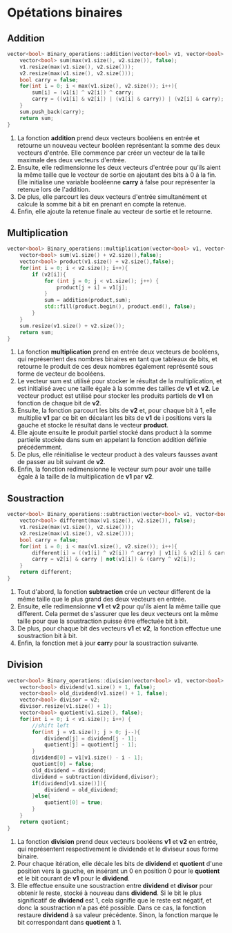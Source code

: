 # Opétations binaires
## Addition
```C++
vector<bool> Binary_operations::addition(vector<bool> v1, vector<bool> v2) {
    vector<bool> sum(max(v1.size(), v2.size()), false);
    v1.resize(max(v1.size(), v2.size()));
    v2.resize(max(v1.size(), v2.size()));
    bool carry = false;
    for(int i = 0; i < max(v1.size(), v2.size()); i++){
        sum[i] = (v1[i] ^ v2[i]) ^ carry;
        carry = ((v1[i] & v2[i]) | (v1[i] & carry)) | (v2[i] & carry);
    }
    sum.push_back(carry);
    return sum;
}
```
1) La fonction **addition** prend deux vecteurs booléens en entrée et retourne un nouveau vecteur booléen représentant la somme des deux vecteurs d'entrée. Elle commence par créer un vecteur de la taille maximale des deux vecteurs d'entrée. 
2) Ensuite, elle redimensionne les deux vecteurs d'entrée pour qu'ils aient la même taille que le vecteur de sortie en ajoutant des bits à 0 à la fin. Elle initialise une variable booléenne **carry** à false pour représenter la retenue lors de l'addition. 
3) De plus, elle parcourt les deux vecteurs d'entrée simultanément et calcule la somme bit à bit en prenant en compte la retenue. 
4) Enfin, elle ajoute la retenue finale au vecteur de sortie et le retourne.
## Multiplication
```C++
vector<bool> Binary_operations::multiplication(vector<bool> v1, vector<bool> v2) {
    vector<bool> sum(v1.size() + v2.size(),false);
    vector<bool> product(v1.size() + v2.size(),false);
    for(int i = 0; i < v2.size(); i++){
        if (v2[i]){
            for (int j = 0; j < v1.size(); j++) {
                product[j + i] = v1[j];
            }
            sum = addition(product,sum);
            std::fill(product.begin(), product.end(), false);
        }
    }
    sum.resize(v1.size() + v2.size());
    return sum;
}
```
1) La fonction **multiplication** prend en entrée deux vecteurs de booléens, qui représentent des nombres binaires en tant que tableaux de bits, et retourne le produit de ces deux nombres également représenté sous forme de vecteur de booléens.
2) Le vecteur sum est utilisé pour stocker le résultat de la multiplication, et est initialisé avec une taille égale à la somme des tailles de **v1** et **v2**. Le vecteur product est utilisé pour stocker les produits partiels de **v1** en fonction de chaque bit de **v2**. 
3) Ensuite, la fonction parcourt les bits de **v2** et, pour chaque bit à 1, elle multiplie **v1** par ce bit en décalant les bits de **v1** de i positions vers la gauche et stocke le résultat dans le vecteur **product**. 
4) Elle ajoute ensuite le produit partiel stocké dans product à la somme partielle stockée dans sum en appelant la fonction addition définie précédemment. 
5) De plus, elle réinitialise le vecteur product à des valeurs fausses avant de passer au bit suivant de **v2**. 
6) Enfin, la fonction redimensionne le vecteur sum pour avoir une taille égale à la taille de la multiplication de **v1** par **v2**.
## Soustraction
```C++
vector<bool> Binary_operations::subtraction(vector<bool> v1, vector<bool> v2) {
    vector<bool> different(max(v1.size(), v2.size()), false);
    v1.resize(max(v1.size(), v2.size()));
    v2.resize(max(v1.size(), v2.size()));
    bool carry = false;
    for(int i = 0; i < max(v1.size(), v2.size()); i++){
        different[i] = ((v1[i] ^ v2[i]) ^ carry) | v1[i] & v2[i] & carry;
        carry = v2[i] & carry | not(v1[i]) & (carry ^ v2[i]);
    }
    return different;
}
```
1) Tout d'abord, la fonction **subtraction** crée un vecteur different de la même taille que le plus grand des deux vecteurs en entrée.
2) Ensuite, elle redimensionne **v1** et **v2** pour qu'ils aient la même taille que different. Cela permet de s'assurer que les deux vecteurs ont la même taille pour que la soustraction puisse être effectuée bit à bit.
3) De plus, pour chaque bit des vecteurs **v1** et **v2**, la fonction effectue une soustraction bit à bit.
4) Enfin, la fonction met à jour **carr**y pour la soustraction suivante.
## Division
```C++
vector<bool> Binary_operations::division(vector<bool> v1, vector<bool> v2) {
    vector<bool> dividend(v1.size() + 1, false);
    vector<bool> old_dividend(v1.size() + 1, false);
    vector<bool> divisor = v2;
    divisor.resize(v1.size() + 1);
    vector<bool> quotient(v1.size(), false);
    for(int i = 0; i < v1.size(); i++) {
        //shift left
        for(int j = v1.size(); j > 0; j--){
            dividend[j] = dividend[j - 1];
            quotient[j] = quotient[j - 1];
        }
        dividend[0] = v1[v1.size() - i - 1];
        quotient[0] = false;
        old_dividend = dividend;
        dividend = subtraction(dividend,divisor);
        if(dividend[v1.size()]){
            dividend = old_dividend;
        }else{
            quotient[0] = true;
        }
    }
    return quotient;
}
```
1) La fonction **division** prend deux vecteurs booléens **v1** et **v2** en entrée, qui représentent respectivement le dividende et le diviseur sous forme binaire.
3) Pour chaque itération, elle décale les bits de **dividend** et **quotient** d'une position vers la gauche, en insérant un 0 en position 0 pour le **quotient** et le bit courant de **v1** pour le **dividend**. 
4) Elle effectue ensuite une soustraction entre **dividend** et **divisor** pour obtenir le reste, stocké à nouveau dans **dividend**. Si le bit le plus significatif de **dividend** est 1, cela signifie que le reste est négatif, et donc la soustraction n'a pas été possible. Dans ce cas, la fonction restaure **dividend** à sa valeur précédente. Sinon, la fonction marque le bit correspondant dans **quotient** à 1.
